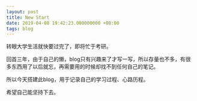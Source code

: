 ```yaml
---
layout: post
title: New Start
date: 2019-04-08 19:42:23.000000000 +08:00
tags: blog
---
```


转眼大学生活就快要过完了，即将忙于考研。

回首三年，由于自己的懒，blog只有兴趣来了才写一写，所以存量也不多，有很多东西用了以后就忘，再需要用的时候却找不到任何自己的笔记。

所以今天搭建此blog，用于记录自己的学习过程、心路历程。

希望自己能坚持下去。